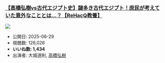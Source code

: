 ### [【高橋弘樹vs古代エジプト史】謎多き古代エジプト！庶民が考えていた意外なこととは…？【ReHacQ教養】](https://www.youtube.com/watch?v=JN4qvQM8ERI)
[![](https://img.youtube.com/vi/JN4qvQM8ERI/sddefault.jpg)](https://www.youtube.com/watch?v=JN4qvQM8ERI)
-   公開日: 2025-06-29
-   視聴数: 126,026
-   **いいね数: 1,434**
-   出演者: 大城道則, [高橋弘樹](/rehacq_fan/people/高橋弘樹 "wikilink")
